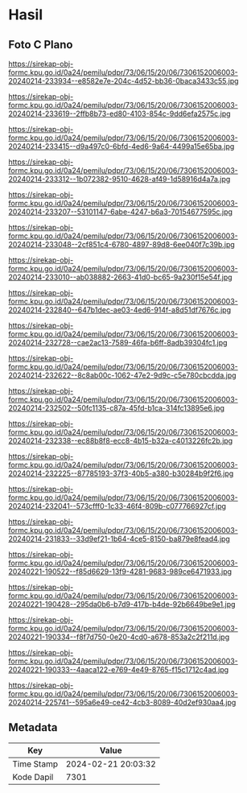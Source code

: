 # Hasil

## Foto C Plano

https://sirekap-obj-formc.kpu.go.id/0a24/pemilu/pdpr/73/06/15/20/06/7306152006003-20240214-233934--e8582e7e-204c-4d52-bb36-0baca3433c55.jpg

https://sirekap-obj-formc.kpu.go.id/0a24/pemilu/pdpr/73/06/15/20/06/7306152006003-20240214-233619--2ffb8b73-ed80-4103-854c-9dd6efa2575c.jpg

https://sirekap-obj-formc.kpu.go.id/0a24/pemilu/pdpr/73/06/15/20/06/7306152006003-20240214-233415--d9a497c0-6bfd-4ed6-9a64-4499a15e65ba.jpg

https://sirekap-obj-formc.kpu.go.id/0a24/pemilu/pdpr/73/06/15/20/06/7306152006003-20240214-233312--1b072382-9510-4628-af49-1d58916d4a7a.jpg

https://sirekap-obj-formc.kpu.go.id/0a24/pemilu/pdpr/73/06/15/20/06/7306152006003-20240214-233207--53101147-6abe-4247-b6a3-70154677595c.jpg

https://sirekap-obj-formc.kpu.go.id/0a24/pemilu/pdpr/73/06/15/20/06/7306152006003-20240214-233048--2cf851c4-6780-4897-89d8-6ee040f7c39b.jpg

https://sirekap-obj-formc.kpu.go.id/0a24/pemilu/pdpr/73/06/15/20/06/7306152006003-20240214-233010--ab038882-2663-41d0-bc65-9a230f15e54f.jpg

https://sirekap-obj-formc.kpu.go.id/0a24/pemilu/pdpr/73/06/15/20/06/7306152006003-20240214-232840--647b1dec-ae03-4ed6-914f-a8d51df7676c.jpg

https://sirekap-obj-formc.kpu.go.id/0a24/pemilu/pdpr/73/06/15/20/06/7306152006003-20240214-232728--cae2ac13-7589-46fa-b6ff-8adb39304fc1.jpg

https://sirekap-obj-formc.kpu.go.id/0a24/pemilu/pdpr/73/06/15/20/06/7306152006003-20240214-232622--8c8ab00c-1062-47e2-9d9c-c5e780cbcdda.jpg

https://sirekap-obj-formc.kpu.go.id/0a24/pemilu/pdpr/73/06/15/20/06/7306152006003-20240214-232502--50fc1135-c87a-45fd-b1ca-314fc13895e6.jpg

https://sirekap-obj-formc.kpu.go.id/0a24/pemilu/pdpr/73/06/15/20/06/7306152006003-20240214-232338--ec88b8f8-ecc8-4b15-b32a-c4013226fc2b.jpg

https://sirekap-obj-formc.kpu.go.id/0a24/pemilu/pdpr/73/06/15/20/06/7306152006003-20240214-232225--87785193-37f3-40b5-a380-b30284b9f2f6.jpg

https://sirekap-obj-formc.kpu.go.id/0a24/pemilu/pdpr/73/06/15/20/06/7306152006003-20240214-232041--573cfff0-1c33-46f4-809b-c077766927cf.jpg

https://sirekap-obj-formc.kpu.go.id/0a24/pemilu/pdpr/73/06/15/20/06/7306152006003-20240214-231833--33d9ef21-1b64-4ce5-8150-ba879e8fead4.jpg

https://sirekap-obj-formc.kpu.go.id/0a24/pemilu/pdpr/73/06/15/20/06/7306152006003-20240221-190522--f85d6629-13f9-4281-9683-989ce6471933.jpg

https://sirekap-obj-formc.kpu.go.id/0a24/pemilu/pdpr/73/06/15/20/06/7306152006003-20240221-190428--295da0b6-b7d9-417b-b4de-92b6649be9e1.jpg

https://sirekap-obj-formc.kpu.go.id/0a24/pemilu/pdpr/73/06/15/20/06/7306152006003-20240221-190334--f8f7d750-0e20-4cd0-a678-853a2c2f211d.jpg

https://sirekap-obj-formc.kpu.go.id/0a24/pemilu/pdpr/73/06/15/20/06/7306152006003-20240221-190333--4aaca122-e769-4e49-8765-f15c1712c4ad.jpg

https://sirekap-obj-formc.kpu.go.id/0a24/pemilu/pdpr/73/06/15/20/06/7306152006003-20240214-225741--595a6e49-ce42-4cb3-8089-40d2ef930aa4.jpg


## Metadata

| Key        | Value               |
| ---------- | ------------------- |
| Time Stamp | 2024-02-21 20:03:32 |
| Kode Dapil | 7301                |



